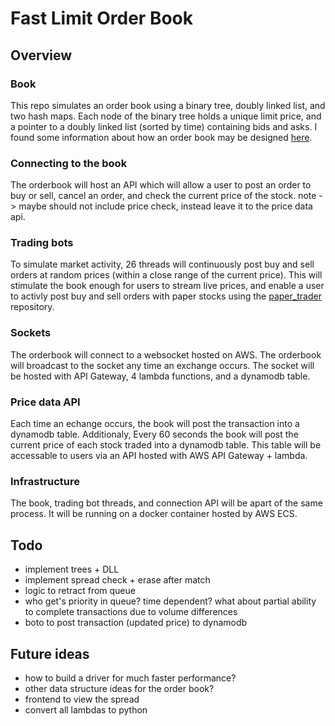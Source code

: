 # Fast Limit Order Book

## Overview 
### Book
This repo simulates an order book using a binary tree, doubly linked list, and two hash maps.  Each node of the binary tree holds a unique limit price, and a pointer to a doubly linked list (sorted by time) containing bids and asks. I found some information about how an order book may be designed [here](https://web.archive.org/web/20110219163448/http://howtohft.wordpress.com/2011/02/15/how-to-build-a-fast-limit-order-book/).

### Connecting to the book
The orderbook will host an API which will allow a user to post an order to buy or sell, cancel an order, and check the current price of the stock. note -> maybe should not include price check, instead leave it to the price data api.  

### Trading bots
To simulate market activity, 26 threads will continuously post buy and sell orders at random prices (within a close range of the current price). This will stimulate the book enough for users to stream live prices, and enable a user to activly post buy and sell orders with paper stocks using the [paper_trader](https://github.com/albertcmiller1/paper_trader) repository. 

### Sockets
The orderbook will connect to a websocket hosted on AWS. The orderbook will broadcast to the socket any time an exchange occurs. The socket will be hosted with API Gateway, 4 lambda functions, and a dynamodb table.

### Price data API
Each time an echange occurs, the book will post the transaction into a dynamodb table. Additionaly, Every 60 seconds the book will post the current price of each stock traded into a dynamodb table. This table will be accessable to users via an API hosted with AWS API Gateway + lambda.

### Infrastructure 
The book, trading bot threads, and connection API will be apart of the same process. It will be running on a docker container hosted by AWS ECS. 

## Todo 
* implement trees + DLL
* implement spread check + erase after match
* logic to retract from queue 
* who get's priority in queue? time dependent? what about partial ability to complete transactions due to volume differences 
* boto to post transaction (updated price) to dynamodb

## Future ideas
* how to build a driver for much faster performance? 
* other data structure ideas for the order book?
* frontend to view the spread 
* convert all lambdas to python
